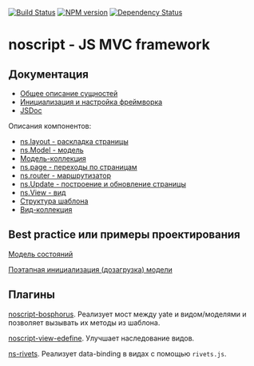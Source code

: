 [![Build Status](https://travis-ci.org/yandex-ui/noscript.png?branch=master)](https://travis-ci.org/yandex-ui/noscript)
[![NPM version](https://badge.fury.io/js/noscript.png)](http://badge.fury.io/js/noscript)
[![Dependency Status](https://david-dm.org/yandex-ui/noscript.png)](https://david-dm.org/yandex-ui/noscript)
# noscript - JS MVC framework

## Документация

- [Общее описание сущностей](/doc/entities.md)
- [Инициализация и настройка фреймворка](/doc/ns.init.md)
- [JSDoc](https://yandex-ui.github.io/noscript/)

Описания компонентов:
- [ns.layout - раскладка страницы](/doc/ns.layout.md)
- [ns.Model - модель](/doc/ns.model.md)
 - [Модель-коллекция](/doc/ns.modelCollection.md)
- [ns.page - переходы по страницам](/doc/ns.page.md)
- [ns.router - маршрутизатор](/doc/ns.router.md)
- [ns.Update - построение и обновление страницы](/doc/ns.update.logic.md)
- [ns.View - вид](/doc/ns.view.md)
 - [Структура шаблона](/doc/ns.view.yate.md)
 - [Вид-коллекция](/doc/ns.viewCollection.md)

## Best practice или примеры проектирования

[Модель состояний](/doc/patterns/ns.pattern.model.state.md)

[Поэтапная инициализация (дозагрузка) модели](/doc/patterns/ns.pattern.model.partial.md)

## Плагины

[noscript-bosphorus](https://github.com/yandex-ui/noscript-bosphorus). Реализует мост между yate и видом/моделями и позволяет вызывать их методы из шаблона.

[noscript-view-edefine](https://github.com/doochik/noscript-view-edefine). Улучшает наследование видов.

[ns-rivets](https://github.com/Lapple/ns-rivets). Реализует data-binding в видах с помощью `rivets.js`.
